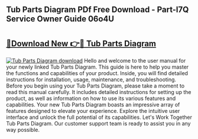 ## Tub Parts Diagram PDf Free Download - Part-l7Q Service Owner Guide 06o4U

# <h2><a href="http://dfor51.blite.top/?on=Tub+Parts+Diagram">🔗Download New 👉🔴 Tub Parts Diagram</a></h2>

[![Tub Parts Diagram download](https://i.imgur.com/lujVjoI.png)](http://dfor51.blite.top/?on=Tub+Parts+Diagram)
Hello and welcome to the user manual for your newly linked Tub Parts Diagram. This guide is here to help you master the functions and capabilities of your product. Inside, you will find detailed instructions for installation, usage, maintenance, and troubleshooting. Before you begin using your Tub Parts Diagram, please take a moment to read this manual carefully. It includes detailed instructions for setting up the product, as well as information on how to use its various features and capabilities. Your new Tub Parts Diagram boasts an impressive array of features designed to elevate your experience. Explore the intuitive user interface and unlock the full potential of its capabilities. Let's Work Together Tub Parts Diagram. Our customer support team is ready to assist you in any way possible.
